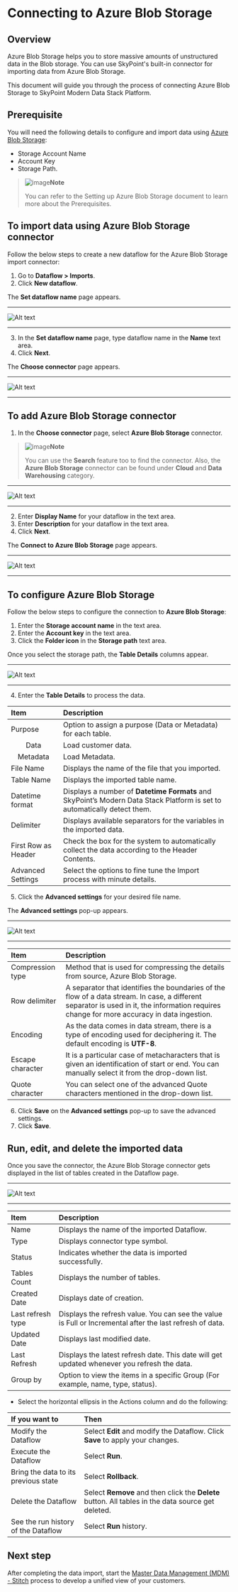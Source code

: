 # Connecting to Azure Blob Storage
## Overview

Azure Blob Storage helps you to store massive amounts of unstructured data in the Blob storage. You can use SkyPoint's built-in connector for importing data from Azure Blob Storage. 

This document will guide you through the process of connecting Azure Blob Storage to SkyPoint Modern Data Stack Platform.

## Prerequisite

You will need the following details to configure and import data using [Azure Blob Storage](https://azure.microsoft.com/en-in/free/):

- Storage Account Name
- Account Key
- Storage Path.

> ![image](/doc_snippets/Note_icon.png)**Note** 
> 
> You can refer to the Setting up Azure Blob Storage document to learn more about the Prerequisites.

## To import data using Azure Blob Storage connector

Follow the below steps to create a new dataflow for the Azure Blob Storage import connector:

1. Go to **Dataflow > Imports**.
2. Click **New dataflow**.

The **Set dataflow name** page appears.

---

![Alt text](/doc_snippets/AzureBlob_Setdataflow.png)

---

3. In the **Set dataflow name** page, type dataflow name in the **Name** text area.
4. Click **Next**.

The **Choose connector** page appears.

---

![Alt text](/doc_snippets/AzureBlob_chooseconnector.png)

---

## To add Azure Blob Storage connector

1. In the **Choose connector** page, select **Azure Blob Storage** connector.

> ![image](/doc_snippets/Note_icon.png)**Note** 
>
> You can use the **Search** feature too to find the connector. Also, the **Azure Blob Storage** connector can be found under **Cloud** and **Data Warehousing** category.

---

![Alt text](/doc_snippets/AzureBlob_Configuration1.png)

---

2. Enter **Display Name** for your dataflow in the text area.
3. Enter **Description** for your dataflow in the text area.
4. Click **Next**.

The **Connect to Azure Blob Storage** page appears.

---

![Alt text](/doc_snippets/AzureBlob_Configuration2.png)

---

## To configure Azure Blob Storage

Follow the below steps to configure the connection to **Azure Blob Storage**:

1. Enter the **Storage account name** in the text area.
2. Enter the **Account key** in the text area.
3. Click the **Folder icon** in the **Storage path** text area.

Once you select the storage path, the **Table Details** columns appear.

---

![Alt text](/doc_snippets/AzureBlob_tabledetails.png)

---

4. Enter the **Table Details** to process the data.

|Item|Description|
|:-|:-|
|Purpose|Option to assign a purpose (Data or Metadata) for each table.|
|<Center>Data</Center>|Load customer data.|
|<Center>Metadata</Center>|Load Metadata.|
|File Name|Displays the name of the file that you imported.|
|Table Name|Displays the imported table name.|
|Datetime format|Displays a number of **Datetime Formats** and SkyPoint’s Modern Data Stack Platform is set to automatically detect them.|
|Delimiter|Displays available separators for the variables in the imported data.|
|First Row as Header|Check the box for the system to automatically collect the data according to the Header Contents.|
|Advanced Settings|Select the options to fine tune the Import process with minute details.|

5. Click the **Advanced settings** for your desired file name.

The **Advanced settings** pop-up appears.

---

![Alt text](/doc_snippets/AzureBlob_Advancedsettings.png)

---

|Item|Description|
|:-|:-|
|Compression type|Method that is used for compressing the details from source, Azure Blob Storage.|
|Row delimiter|A separator that identifies the boundaries of the flow of a data stream. In case, a different separator is used in it, the information requires change for more accuracy in data ingestion.|
|Encoding|As the data comes in data stream, there is a type of encoding used for deciphering it. The default encoding is **UTF-8**.|
|Escape character|It is a particular case of metacharacters that is given an identification of start or end. You can manually select it from the drop-down list.|
|Quote character|You can select one of the advanced Quote characters mentioned in the drop-down list.|

6. Click **Save** on the **Advanced settings** pop-up to save the advanced settings.
7. Click **Save**.

## Run, edit, and delete the imported data

Once you save the connector, the Azure Blob Storage connector gets displayed in the list of tables created in the Dataflow page.

---

![Alt text](/doc_snippets/AzureBlob_DataflowOutput.png)

---

|Item|Description|
|:-|:-|
|Name|Displays the name of the imported Dataflow.|
|Type|Displays connector type symbol.|
|Status|Indicates whether the data is imported successfully.|
|Tables Count|Displays the number of tables.|
|Created Date|Displays date of creation.|
|Last refresh type|Displays the refresh value. You can see the value is Full or Incremental after the last refresh of data.|
|Updated Date|Displays last modified date.|
|Last Refresh|Displays the latest refresh date. This date will get updated whenever you refresh the data.|
|Group by|Option to view the items in a specific Group (For example, name, type, status).|

- Select the horizontal ellipsis in the Actions column and do the following:

|If you want to|Then|
|:-|:-|
|Modify the Dataflow|Select **Edit** and modify the Dataflow. Click **Save** to apply your changes.|
|Execute the Dataflow|Select **Run**.|
|Bring the data to its previous state|Select **Rollback**.|
|Delete the Dataflow|Select **Remove** and then click the **Delete** button. All tables in the data source get deleted.|
|See the run history of the Dataflow|Select **Run** history.|

## Next step

After completing the data import, start the [Master Data Management (MDM) - Stitch](https://skypointcdpdocs.z22.web.core.windows.net/docs/stitch.html) process to develop a unified view of your customers.